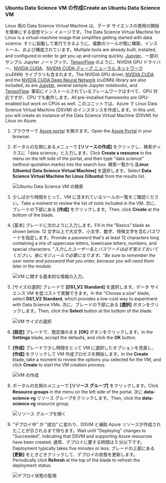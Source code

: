 ### <a name="create-an-ubuntu-data-science-vm"></a><span data-ttu-id="06f90-101">Ubuntu Data Science VM の作成</span><span class="sxs-lookup"><span data-stu-id="06f90-101">Create an Ubuntu Data Science VM</span></span>

<span data-ttu-id="06f90-102">Linux 用の Data Science Virtual Machine は、データ サイエンスの使用の開始を簡単にする仮想マシン イメージです。</span><span class="sxs-lookup"><span data-stu-id="06f90-102">The Data Science Virtual Machine for Linux is a virtual-machine image that simplifies getting started with data science.</span></span> <span data-ttu-id="06f90-103">すぐに起動して実行できるように、複数のツールが既に構築、インストール、および構成されています。</span><span class="sxs-lookup"><span data-stu-id="06f90-103">Multiple tools are already built, installed, and configured in order to get you up and running quickly.</span></span> <span data-ttu-id="06f90-104">[Jupyter](http://jupyter.org/)、一部のサンプル Jupyter ノートブック、[TensorFlow](https://www.tensorflow.org/) のように、NVIDIA GPU ドライバー、[NVIDIA CUDA](https://developer.nvidia.com/cuda-downloads)、[NVIDIA CUDA ディープ ニューラル ネットワーク](https://developer.nvidia.com/cudnn) (cuDNN) ライブラリも含まれます。</span><span class="sxs-lookup"><span data-stu-id="06f90-104">The NVIDIA GPU driver, [NVIDIA CUDA](https://developer.nvidia.com/cuda-downloads) and the [NVIDIA CUDA Deep Neural Network](https://developer.nvidia.com/cudnn) (cuDNN) library are also included, as are [Jupyter](http://jupyter.org/), several sample Jupyter notebooks, and [TensorFlow](https://www.tensorflow.org/).</span></span> <span data-ttu-id="06f90-105">事前にインストールされているフレームワークはすべて、GPU 対応ですが、CPU でも動作します。</span><span class="sxs-lookup"><span data-stu-id="06f90-105">All pre-installed frameworks are GPU-enabled but work on CPUs as well.</span></span> <span data-ttu-id="06f90-106">このユニットでは、Azure で Linux Data Science Virtual Machine (DSVM) のインスタンスを作成します。</span><span class="sxs-lookup"><span data-stu-id="06f90-106">In this unit, you will create an instance of the Data Science Virtual Machine (DSVM) for Linux on Azure.</span></span>

1. <span data-ttu-id="06f90-107">ブラウザーで [Azure portal](https://portal.azure.com/?azure-portal=true) を開きます。</span><span class="sxs-lookup"><span data-stu-id="06f90-107">Open the [Azure Portal](https://portal.azure.com/?azure-portal=true) in your browser.</span></span>

1. <span data-ttu-id="06f90-108">ポータルの左側にあるメニューで **[リソースの作成]** をクリックし、検索ボックスに「data science」と入力します。</span><span class="sxs-lookup"><span data-stu-id="06f90-108">Click **Create a resource** in the menu on the left side of the portal, and then type "data science" (without quotation marks) into the search box.</span></span> <span data-ttu-id="06f90-109">検索一覧から **[Linux (Ubuntu) Data Science Virtual Machine]** を選択します。</span><span class="sxs-lookup"><span data-stu-id="06f90-109">Select **Data Science Virtual Machine for Linux (Ubuntu)** from the results list.</span></span>

    ![Ubuntu Data Science VM の検索](../media-draft/1-new-data-science-vm.png)

1. <span data-ttu-id="06f90-111">少しばかり時間をとって、VM に含まれているツールの一覧をご確認ください。</span><span class="sxs-lookup"><span data-stu-id="06f90-111">Take a moment to review the list of tools included in the VM.</span></span> <span data-ttu-id="06f90-112">次に、ブレードの下部にある **[作成]** をクリックします。</span><span class="sxs-lookup"><span data-stu-id="06f90-112">Then, click **Create** at the bottom of the blade.</span></span>

1. <span data-ttu-id="06f90-113">[基本] ブレードに次のように入力します。</span><span class="sxs-lookup"><span data-stu-id="06f90-113">Fill in the "Basics" blade as shown below.</span></span> <span data-ttu-id="06f90-114">12 文字以上で大文字、小文字、数字、特殊文字を含むパスワードを指定します。</span><span class="sxs-lookup"><span data-stu-id="06f90-114">Provide a password that's at least 12 characters long containing a mix of uppercase letters, lowercase letters, numbers, and special characters.</span></span> <span data-ttu-id="06f90-115">"*入力したユーザー名とパスワードは必ず覚えておいてください。後にモジュールで必要になります。*"</span><span class="sxs-lookup"><span data-stu-id="06f90-115">*Be sure to remember the user name and password that you enter, because you will need them later in the module.*</span></span>

    ![VM に関する基本的な情報の入力。](../media-draft/1-create-data-science-vm-1.png)

1. <span data-ttu-id="06f90-117">[サイズの選択] ブレードで **[DS1_V2 Standard]** を選択します。データ サイエンス VM を低コストで実験できます。</span><span class="sxs-lookup"><span data-stu-id="06f90-117">In the "Choose a size" blade, select **DS1_V2 Standard**, which provides a low-cost way to experiment with Data Science VMs.</span></span> <span data-ttu-id="06f90-118">次に、ブレードの下部にある **[選択]** ボタンをクリックします。</span><span class="sxs-lookup"><span data-stu-id="06f90-118">Then, click the **Select** button at the bottom of the blade.</span></span>

    ![VM サイズの選択](../media-draft/1-create-data-science-vm-2.png)

1. <span data-ttu-id="06f90-120">**[設定]** ブレードで、既定値のまま **[OK]** ボタンをクリックします。</span><span class="sxs-lookup"><span data-stu-id="06f90-120">In the **Settings** blade, accept the defaults, and click the **OK** button.</span></span>

1. <span data-ttu-id="06f90-121">**[作成]** ブレードで少し時間をとって VM に選択したオプションを見直し、**[作成]** をクリックして VM 作成プロセスを開始します。</span><span class="sxs-lookup"><span data-stu-id="06f90-121">In the **Create** blade, take a moment to review the options you selected for the VM, and click **Create** to start the VM creation process.</span></span>

    ![VM の作成](../media-draft/1-create-data-science-vm-4.png)

1. <span data-ttu-id="06f90-123">ポータルの左側のメニューで **[リソース グループ]** をクリックします。</span><span class="sxs-lookup"><span data-stu-id="06f90-123">Click **Resource groups** in the menu on the left side of the portal.</span></span> <span data-ttu-id="06f90-124">次に **data-science-rg** リソース グループをクリックします。</span><span class="sxs-lookup"><span data-stu-id="06f90-124">Then, click the **data-science-rg** resource group.</span></span>

    ![リソース グループを開く](../media-draft/1-open-resource-group.png)

  
1. <span data-ttu-id="06f90-126">"デプロイ中" が "成功" に変わり、DSVM と補助 Azure リソースが作成されたことが示されるまで待ちます。</span><span class="sxs-lookup"><span data-stu-id="06f90-126">Wait until "Deploying" changes to "Succeeded", indicating that DSVM and supporting Azure resources have been created.</span></span> <span data-ttu-id="06f90-127">通常、デプロイに要する時間は 5 分以下です。</span><span class="sxs-lookup"><span data-stu-id="06f90-127">Deployment typically takes five minutes or less.</span></span> <span data-ttu-id="06f90-128">ブレードの上部にある **[更新]** をときどきクリックして、デプロイの状態を更新します。</span><span class="sxs-lookup"><span data-stu-id="06f90-128">Periodically click **Refresh** at the top of the blade to refresh the deployment status.</span></span>

    ![デプロイ状態の監視](../media-draft/1-deployment-succeeded.png)
